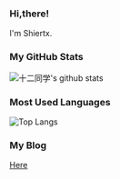 ### Hi,there!

I'm Shiertx.

### My GitHub Stats

![十二同学's github stats](https://github-readme-stats.vercel.app/api?username=shiertx)

### Most Used Languages

![Top Langs](https://github-readme-stats.vercel.app/api/top-langs/?username=shiertx&layout=compact)

### My Blog

[Here](//www.shiertx.com)
